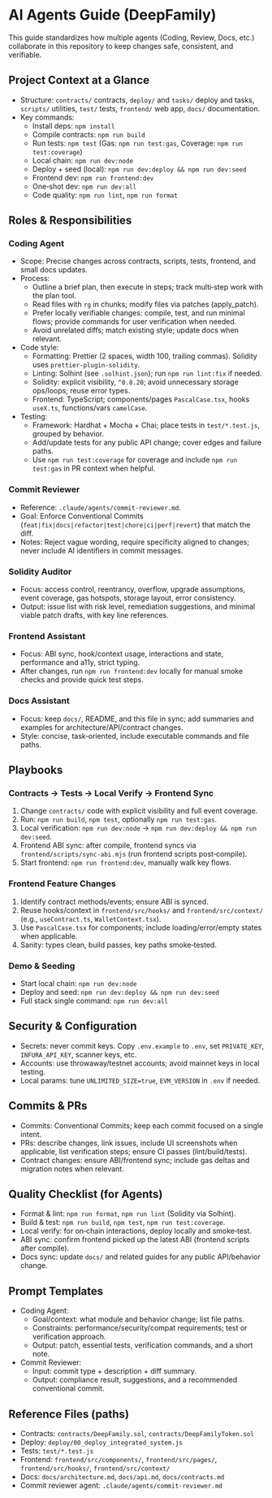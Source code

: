 # AI Agents Guide (DeepFamily)

This guide standardizes how multiple agents (Coding, Review, Docs, etc.) collaborate in this repository to keep changes safe, consistent, and verifiable.

## Project Context at a Glance
- Structure: `contracts/` contracts, `deploy/` and `tasks/` deploy and tasks, `scripts/` utilities, `test/` tests, `frontend/` web app, `docs/` documentation.
- Key commands:
  - Install deps: `npm install`
  - Compile contracts: `npm run build`
  - Run tests: `npm test` (Gas: `npm run test:gas`, Coverage: `npm run test:coverage`)
  - Local chain: `npm run dev:node`
  - Deploy + seed (local): `npm run dev:deploy && npm run dev:seed`
  - Frontend dev: `npm run frontend:dev`
  - One‑shot dev: `npm run dev:all`
  - Code quality: `npm run lint`, `npm run format`

## Roles & Responsibilities

### Coding Agent
- Scope: Precise changes across contracts, scripts, tests, frontend, and small docs updates.
- Process:
  - Outline a brief plan, then execute in steps; track multi‑step work with the plan tool.
  - Read files with `rg` in chunks; modify files via patches (apply_patch).
  - Prefer locally verifiable changes: compile, test, and run minimal flows; provide commands for user verification when needed.
  - Avoid unrelated diffs; match existing style; update docs when relevant.
- Code style:
  - Formatting: Prettier (2 spaces, width 100, trailing commas). Solidity uses `prettier-plugin-solidity`.
  - Linting: Solhint (see `.solhint.json`); run `npm run lint:fix` if needed.
  - Solidity: explicit visibility, `^0.8.20`; avoid unnecessary storage ops/loops; reuse error types.
  - Frontend: TypeScript; components/pages `PascalCase.tsx`, hooks `useX.ts`, functions/vars `camelCase`.
- Testing:
  - Framework: Hardhat + Mocha + Chai; place tests in `test/*.test.js`, grouped by behavior.
  - Add/update tests for any public API change; cover edges and failure paths.
  - Use `npm run test:coverage` for coverage and include `npm run test:gas` in PR context when helpful.

### Commit Reviewer
- Reference: `.claude/agents/commit-reviewer.md`.
- Goal: Enforce Conventional Commits (`feat|fix|docs|refactor|test|chore|ci|perf|revert`) that match the diff.
- Notes: Reject vague wording, require specificity aligned to changes; never include AI identifiers in commit messages.

### Solidity Auditor
- Focus: access control, reentrancy, overflow, upgrade assumptions, event coverage, gas hotspots, storage layout, error consistency.
- Output: issue list with risk level, remediation suggestions, and minimal viable patch drafts, with key line references.

### Frontend Assistant
- Focus: ABI sync, hook/context usage, interactions and state, performance and a11y, strict typing.
- After changes, run `npm run frontend:dev` locally for manual smoke checks and provide quick test steps.

### Docs Assistant
- Focus: keep `docs/`, README, and this file in sync; add summaries and examples for architecture/API/contract changes.
- Style: concise, task‑oriented, include executable commands and file paths.

## Playbooks

### Contracts → Tests → Local Verify → Frontend Sync
1) Change `contracts/` code with explicit visibility and full event coverage.
2) Run: `npm run build`, `npm test`, optionally `npm run test:gas`.
3) Local verification: `npm run dev:node` → `npm run dev:deploy && npm run dev:seed`.
4) Frontend ABI sync: after compile, frontend syncs via `frontend/scripts/sync-abi.mjs` (run frontend scripts post‑compile).
5) Start frontend: `npm run frontend:dev`, manually walk key flows.

### Frontend Feature Changes
1) Identify contract methods/events; ensure ABI is synced.
2) Reuse hooks/context in `frontend/src/hooks/` and `frontend/src/context/` (e.g., `useContract.ts`, `WalletContext.tsx`).
3) Use `PascalCase.tsx` for components; include loading/error/empty states when applicable.
4) Sanity: types clean, build passes, key paths smoke‑tested.

### Demo & Seeding
- Start local chain: `npm run dev:node`
- Deploy and seed: `npm run dev:deploy && npm run dev:seed`
- Full stack single command: `npm run dev:all`

## Security & Configuration
- Secrets: never commit keys. Copy `.env.example` to `.env`, set `PRIVATE_KEY`, `INFURA_API_KEY`, scanner keys, etc.
- Accounts: use throwaway/testnet accounts; avoid mainnet keys in local testing.
- Local params: tune `UNLIMITED_SIZE=true`, `EVM_VERSION` in `.env` if needed.

## Commits & PRs
- Commits: Conventional Commits; keep each commit focused on a single intent.
- PRs: describe changes, link issues, include UI screenshots when applicable, list verification steps; ensure CI passes (lint/build/tests).
- Contract changes: ensure ABI/frontend sync; include gas deltas and migration notes when relevant.

## Quality Checklist (for Agents)
- Format & lint: `npm run format`, `npm run lint` (Solidity via Solhint).
- Build & test: `npm run build`, `npm test`, `npm run test:coverage`.
- Local verify: for on‑chain interactions, deploy locally and smoke‑test.
- ABI sync: confirm frontend picked up the latest ABI (frontend scripts after compile).
- Docs sync: update `docs/` and related guides for any public API/behavior change.

## Prompt Templates
- Coding Agent:
  - Goal/context: what module and behavior change; list file paths.
  - Constraints: performance/security/compat requirements; test or verification approach.
  - Output: patch, essential tests, verification commands, and a short note.
- Commit Reviewer:
  - Input: commit type + description + diff summary.
  - Output: compliance result, suggestions, and a recommended conventional commit.

## Reference Files (paths)
- Contracts: `contracts/DeepFamily.sol`, `contracts/DeepFamilyToken.sol`
- Deploy: `deploy/00_deploy_integrated_system.js`
- Tests: `test/*.test.js`
- Frontend: `frontend/src/components/`, `frontend/src/pages/`, `frontend/src/hooks/`, `frontend/src/context/`
- Docs: `docs/architecture.md`, `docs/api.md`, `docs/contracts.md`
- Commit reviewer agent: `.claude/agents/commit-reviewer.md`
